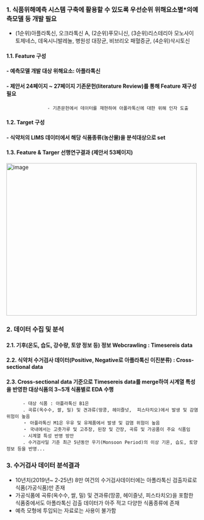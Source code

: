 ### 1. 식품위해예측 시스템 구축에 활용할 수 있도록 우선순위 위해요소별*의예측모델 등 개발 필요
* (1순위)아플라톡신, 오크라톡신 A, (2순위)푸모니신, (3순위)리스테리아 모노사이토제네스,
데옥시니발레놀, 병원성 대장균, 비브리오 패혈증균, (4순위)삭시토신

#### 1.1. Feature 구성
  #### - 예측모델 개발 대상 위해요소: 아플라톡신
  #### - 제안서 24페이지 ~ 27페이지 기존문헌(literature Review)를 통해 Feature 재구성 필요
                   - 기존문헌에서 데이터를 재현하여 아폴라톡신에 대한 위해 인자 도출
#### 1.2. Target 구성
  #### - 식약처의 LIMS 데이터에서 해당 식품종류(농산물)을 분석대상으로 set

#### 1.3. Feature & Targer 선행연구결과 (제안서 53페이지)
<img width="500" height="400" alt="image" src="https://github.com/user-attachments/assets/0e977248-8150-4fbd-83a5-10298e2cfe32" />

### 2. 데이터 수집 및 분석
#### 2.1. 기후(온도, 습도, 강수량, 토양 정보 등) 정보 Webcrawling : Timesereis data
#### 2.2. 식약처 수거검사 데이터(Positive, Negative로 아플라톡신 이진분류) : Cross-sectional data
#### 2.3. Cross-sectional data 기준으로 Timesereis data를 merge하여 시계열 특성을 반영한 대상식품의 3~5개 식품별로 EDA 수행
          - 대상 식품 : 아플라톡신 B1은 
          . 곡류(옥수수, 쌀, 밀) 및 견과류(땅콩, 헤이즐넛,  피스타치오)에서 발생 및 감염 위험이 높음
          ‧ 아플라톡신 M1은 우유 및 유제품에서 발생 및 감염 위험이 높음
          ‧ 국내에서는 고춧가루 및 고추장, 된장 및 간장, 곡류 및 가공품이 주요 식품임
          - 시계열 특성 반영 방안
          . 수거검사일 기준 최근 5년동안 우기(Monsoon Period)의 이상 기온, 습도, 토양정보 등을 반영...

### 3. 수거검사 데이터 분석결과
  - 10년치(2019년~ 2-25년) 8만 여건의 수거검사데이터에는 아폴라톡신 검출자료로 식품(가공식품)만 존재
  - 가공식품에 곡류(옥수수, 쌀, 밀) 및 견과류(땅콩, 헤이즐넛,  피스타치오)을 포함한 식품중에서도 아폴라톡신 검출 데이터가 아주 적고 다양한 식품종류에 존재
  - 예측 모형에 투입되는 자료로는 사용이 불가함

